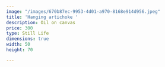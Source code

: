 ```yaml
---
image: "/images/670b87ec-9953-4d01-a970-8168e914d956.jpeg"
title: 'Hanging artichoke '
description: Oil on canvas
price: 300
type: Still Life
dimensions: true
width: 50
height: 70

---
```

